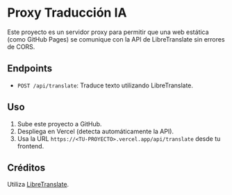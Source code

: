 # Proxy Traducción IA

Este proyecto es un servidor proxy para permitir que una web estática (como GitHub Pages) se comunique con la API de LibreTranslate sin errores de CORS.

## Endpoints

- `POST /api/translate`: Traduce texto utilizando LibreTranslate.

## Uso

1. Sube este proyecto a GitHub.
2. Despliega en Vercel (detecta automáticamente la API).
3. Usa la URL `https://<TU-PROYECTO>.vercel.app/api/translate` desde tu frontend.

## Créditos

Utiliza [LibreTranslate](https://libretranslate.com).
